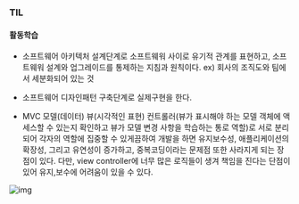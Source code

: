 ### TIL

#### 활동학습
- 소프트웨어 아키텍처
설계단계로 소프트웨워 사이로 유기적 관계를 표현하고, 소프트웨워 설계와 업그레이드를 통제하는 지침과 원칙이다.
ex) 회사의 조직도와 팀에서 세분화되어 있는 것
- 소프트웨어 디자인패턴
구축단계로 실제구현을 한다.

- MVC
모델(데이터) 뷰(시각적인 표현) 컨트롤러(뷰가 표시해야 하는 모델 객체에 액세스할 수 있는지 확인하고 뷰가 모델 변경 사항을 학습하는 통로 역할)로 서로 분리되어 각자의 역할에 집중할 수 있게끔하여 개발을 하면 유지보수성, 애플리케이션의 확장성, 그리고 유연성이 증가하고, 중복코딩이라는 문제점 또한 사라지게 되는 장점이 있다. 다만, view controller에 너무 많은 로직들이 생겨 책임을 진다는 단점이 있어 유지,보수에 어려움이 있을 수 있다.

![img](https://github.com/mireu79/TIL/assets/125941932/21c052a4-96f8-4619-ab9c-d039ad8e26c2)

